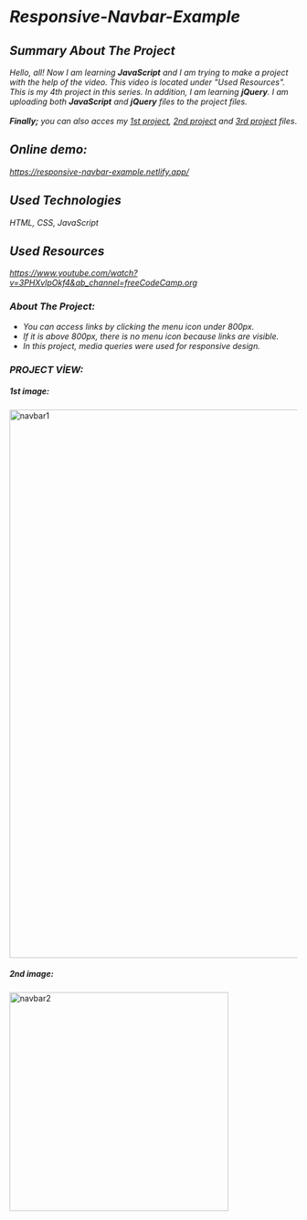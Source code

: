 # *Responsive-Navbar-Example*

## *Summary About The Project*
*Hello, all! 
Now I am learning <b>JavaScript</b> and I am trying to make a project with the help of the video. This video is located under "Used Resources".
This is my 4th project in this series.  In addition, I am learning <b>jQuery</b>. I am uploading both <b>JavaScript</b> and <b>jQuery</b> files to the project files.*<br><br>
*<b>Finally;</b>
you can also acces my [1st project](https://github.com/svvlcrkt/Simple-Color-Flipper), [2nd project](https://github.com/svvlcrkt/Counter-Example) and [3rd project](https://github.com/svvlcrkt/Reviews-Example) files*.

## *Online demo:*
*https://responsive-navbar-example.netlify.app/*

## *Used Technologies*
*HTML, CSS, JavaScript*

## *Used Resources*
*https://www.youtube.com/watch?v=3PHXvlpOkf4&ab_channel=freeCodeCamp.org*

### *About The Project:*
* *You can access links by clicking the menu icon under 800px.*
* *If it is above 800px, there is no menu icon because links are visible.*
* *In this project, media queries were used for responsive design.*

### *PROJECT VİEW:*

##### *1st image:*
<img width="960" alt="navbar1" src="https://user-images.githubusercontent.com/63058707/132136906-a3d407f5-83e6-4f63-84c1-cbe531ad1103.png">

##### *2nd image:*
<img width="383" alt="navbar2" src="https://user-images.githubusercontent.com/63058707/132137116-3e4d70ac-4571-4f21-ae5e-d1538ab70ff1.png">

